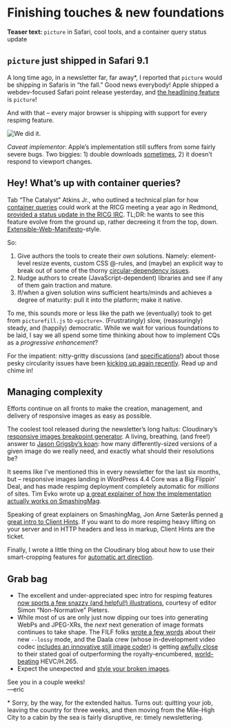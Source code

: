 # Finishing touches & new foundations

**Teaser text:** `picture` in Safari, cool tools, and a container query status update

## `picture` just shipped in Safari 9.1

A long time ago, in a newsletter far, far away*, I reported that `picture` would be shipping in Safaris in “the fall.” Good news everybody! Apple shipped a webdev-focused Safari point release yesterday, and [the headlining feature](https://developer.apple.com/library/prerelease/mac/releasenotes/General/WhatsNewInSafari/Articles/Safari_9_1.html) is `picture`!

And with that – every major browser is shipping with support for every respimg feature.

![We did it.](https://ericportis.com/etc/wedidit.gif)

*Caveat implementor*: Apple’s implementation still suffers from some fairly severe bugs. Two biggies: 1) double downloads [sometimes](http://jsbin.com/fikizogapu/1/edit?html,output), 2) it doesn’t respond to viewport changes.

## Hey! What’s up with container queries?

Tab “The Catalyst” Atkins Jr., who outlined a technical plan for how [container queries](http://alistapart.com/article/container-queries-once-more-unto-the-breach) could work at the RICG meeting a year ago in Redmond, [provided a status update in the RICG IRC](http://ircbot.responsiveimages.org/bot/log/respimg/2016-02-08#T158122). TL;DR: he wants to see this feature evolve from the ground up, rather decreeing it from the top, down. [Extensible-Web-Manifesto](https://extensiblewebmanifesto.org)-style.

So:

1. Give authors the tools to create their *own* solutions. Namely: element-level resize events, custom CSS @-rules, and (maybe) an explicit way to break out of some of the thorny [circular-dependency issues](http://www.xanthir.com/b4VG0).
2. Nudge authors to create (JavaScript-dependent) libraries and see if any of them gain traction and mature.
3. If/when a given solution wins sufficient hearts/minds and achieves a degree of maturity: pull it into the platform; make it native.

To me, this sounds more or less like the path we (eventually) took to get from `picturefill.js` to `<picture>`. (Frustratingly) slow, (reassuringly) steady, and (happily) democratic. While we wait for various foundations to be laid, I say we all spend some time thinking about how to implement CQs as a *progressive enhancement*?

For the impatient: nitty-gritty discussions (and [specifications](https://drafts.csswg.org/css-containment-3/#containment-layout)!) about those pesky circularity issues have been [kicking up again recently](https://github.com/ResponsiveImagesCG/container-queries/issues/3#issuecomment-169471593). Read up and chime in!

## Managing complexity

Efforts continue on all fronts to make the creation, management, and delivery of responsive images as easy as possible.

The coolest tool released during the newsletter’s long haitus: Cloudinary’s [responsive images breakpoint generator](http://www.responsivebreakpoints.com). A living, breathing, (and free!) answer to [Jason Grigsby’s koan](http://blog.cloudfour.com/responsive-images-101-part-9-image-breakpoints/): how many differently-sized versions of a given image do we really need, and exactly what should their resolutions be?

It seems like I’ve mentioned this in every newsletter for the last six months, but – responsive images landing in WordPress 4.4 Core was a Big Flippin’ Deal, and has made respimg deployment completely automatic for *millions* of sites. Tim Evko wrote up [a great explainer of how the implementation actually works on SmashingMag](http://www.smashingmagazine.com/2015/12/responsive-images-in-wordpress-core/).

Speaking of great explainers on SmashingMag, Jon Arne Sæterås penned [a great intro to Client Hints](https://www.smashingmagazine.com/2016/01/leaner-responsive-images-client-hints/). If you want to do more respimg heavy lifting on your server and in HTTP headers and less in markup, Client Hints are the ticket.

Finally, I wrote a little thing on the Cloudinary blog about how to use their smart-cropping features for [automatic art direction](http://cloudinary.com/blog/automatically_art_directed_responsive_images).

## Grab bag

- The excellent and under-appreciated spec intro for respimg features [now sports a few snazzy (and helpful!) illustrations](https://html.spec.whatwg.org/multipage/embedded-content.html#introduction-3), courtesy of editor Simon “Non-Normative” Pieters.
- While most of us are only just now dipping our toes into generating WebPs and JPEG-XRs, the *next* next generation of image formats continues to take shape. The FILF folks [wrote a few words](http://flif.info/lossy.html) about their new `--lossy` mode, and the Daala crew (whose in-development video codec [includes an innovative still image coder](https://people.xiph.org/~xiphmont/demo/daala/update1.shtml)) is getting [awfully close](https://arewecompressedyet.com/?r%5B%5D=x265_1.6_ntt-short-1&r%5B%5D=master-2016-03-16-20af6e2&s=ntt-short-1) to their stated goal of outperforming the royalty-encumbered, [world-beating](https://people.mozilla.org/~josh/lossy_compressed_image_study_july_2014/#y-ssim-data) HEVC/H.265.
- Expect the unexpected and [style your broken images](http://bitsofco.de/styling-broken-images/).

See you in a couple weeks!  
—eric

\* Sorry, by the way, for the extended haitus. Turns out: quitting your job, leaving the country for three weeks, and then moving from the Mile-High City to a cabin by the sea is fairly disruptive, re: timely newslettering.

